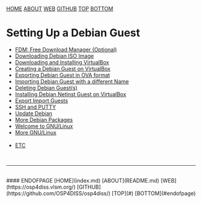 ---
---

[HOME](index.md)
[ABOUT](README.md)
[WEB](https://osp4diss.vlsm.org/)
[GITHUB](https://github.com/OSP4DISS/osp4diss/)
[TOP](#)
[BOTTOM](#endofpage)

# Setting Up a Debian Guest

* [FDM: Free Download Manager (Optional)](InstallFDM.md)
* [Downloading Debian ISO Image](DebianISOImage.md)
* [Downloading and Installing VirtualBox](InstallVirtualBox.md)
* [Creating a Debian Guest on VirtualBox](DebianGuestOnVirtualBox.md)
* [Exporting Debian Guest in OVA format](DebianGuestExportOva.md)
* [Importing Debian Guest with a different Name](DebianGuestImportOva.md)
* [Deleting Debian Guest(s)](DebianGuestDeleteOva.md)
* [Installing Debian Netinst Guest on VirtualBox](InstallDebianNetinst.md)
* [Export Import Guests](ExportImportGuests.md)
* [SSH and PUTTY](SSHGuest.md)
* [Update Debian](UpdateDebian.md)
* [More Debian Packages](MoreDebianPackages.md)
* [Welcome to GNU/Linux](Welcome2GNULinux.md)
* [More GNU/Linux](MoreGNULinux.md)
<br><br>
* [ETC](ETC/)
<br>
<hr>
<br>
#### ENDOFPAGE
[HOME](index.md)
[ABOUT](README.md)
[WEB](https://osp4diss.vlsm.org/)
[GITHUB](https://github.com/OSP4DISS/osp4diss/)
[TOP](#)
[BOTTOM](#endofpage)
<br>

